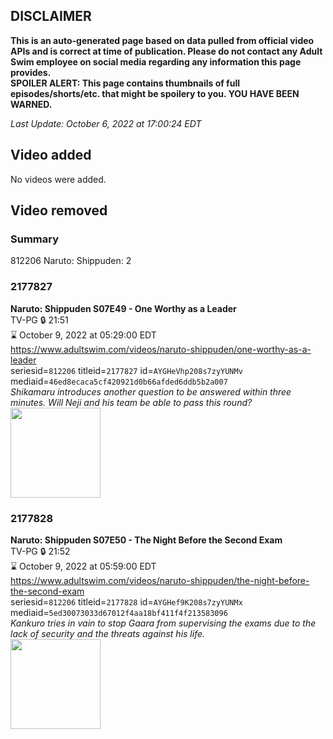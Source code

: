 ## DISCLAIMER
**This is an auto-generated page based on data pulled from official video APIs and is correct at time of publication. Please do not contact any Adult Swim employee on social media regarding any information this page provides.**  
**SPOILER ALERT: This page contains thumbnails of full episodes/shorts/etc. that might be spoilery to you. YOU HAVE BEEN WARNED.**  

_Last Update: October 6, 2022 at 17:00:24 EDT_
## Video added
No videos were added.  
## Video removed
### Summary
812206 Naruto: Shippuden: 2  
### 2177827
**Naruto: Shippuden S07E49 - One Worthy as a Leader**  
TV-PG 🔒 21:51  
⌛ October 9, 2022 at 05:29:00 EDT  
https://www.adultswim.com/videos/naruto-shippuden/one-worthy-as-a-leader  
seriesid=`812206` titleid=`2177827` id=`AYGHeVhp208s7zyYUNMv` mediaid=`46ed8ecaca5cf420921d0b66afded6ddb5b2a007`  
_Shikamaru introduces another question to be answered within three minutes. Will Neji and his team be able to pass this round?_  
<a href="https://media.cdn.adultswim.com/uploads/20220621/thumbnails/2_226211414328-NarutoShippuden_397_OneWorthyAsALeader.png"><img src="https://media.cdn.adultswim.com/uploads/20220621/thumbnails/2_226211414328-NarutoShippuden_397_OneWorthyAsALeader.png" height="144px" /></a>
### 2177828
**Naruto: Shippuden S07E50 - The Night Before the Second Exam**  
TV-PG 🔒 21:52  
⌛ October 9, 2022 at 05:59:00 EDT  
https://www.adultswim.com/videos/naruto-shippuden/the-night-before-the-second-exam  
seriesid=`812206` titleid=`2177828` id=`AYGHef9K208s7zyYUNMx` mediaid=`5ed30073033d67012f4aa18bf411f4f213583096`  
_Kankuro tries in vain to stop Gaara from supervising the exams due to the lack of security and the threats against his life._  
<a href="https://media.cdn.adultswim.com/uploads/20220621/thumbnails/2_226211415159-NarutoShippuden_398_TheNightBeforeTheSecondExam.png"><img src="https://media.cdn.adultswim.com/uploads/20220621/thumbnails/2_226211415159-NarutoShippuden_398_TheNightBeforeTheSecondExam.png" height="144px" /></a>
